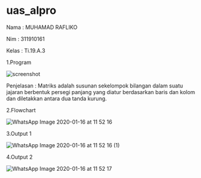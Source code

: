 # uas_alpro

Nama : MUHAMAD RAFLIKO


Nim : 311910161



Kelas : Ti.19.A.3


1.Program


![screenshot](https://user-images.githubusercontent.com/59908000/72411596-d91a6400-379d-11ea-8780-60b38e7db12e.png)


Penjelasan : Matriks adalah susunan sekelompok bilangan dalam suatu jajaran berbentuk persegi panjang yang diatur berdasarkan baris dan kolom dan diletakkan antara dua tanda kurung.


2.Flowchart

![WhatsApp Image 2020-01-16 at 11 52 16](https://user-images.githubusercontent.com/59945950/72495493-71295380-3859-11ea-860e-db47cd933170.jpeg)

3.Output 1


![WhatsApp Image 2020-01-16 at 11 52 16 (1)](https://user-images.githubusercontent.com/59945950/72495563-a46be280-3859-11ea-945a-3a1d399a5773.jpeg)


4.Output 2

![WhatsApp Image 2020-01-16 at 11 52 17](https://user-images.githubusercontent.com/59945950/72495597-b9e10c80-3859-11ea-9caf-75a254d6499b.jpeg)
